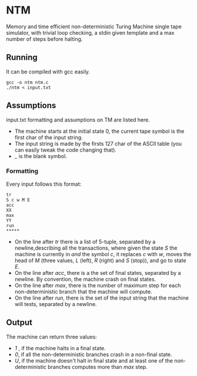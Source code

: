 # NTM
Memory and time efficient non-deterministic Turing Machine single tape  simulator, with trivial loop checking, a stdin given template and a max number of steps before halting. 

## Running
It can be compiled with gcc easily.
```
gcc -o ntm ntm.c
./ntm < input.txt
```

## Assumptions
input.txt formatting and assumptions on TM are listed here.
* The machine starts at the initial state 0, the current tape symbol is the first char of the input string.
* The input string is made by the firsts 127 char of the ASCII table (you can easily tweak the code changing that).
* *_* is the blank symbol.  
### Formatting
Every input follows this format:
```
tr
S c w M E
acc
XX
max
YY
run
*****
```
* On the line after *tr* there is a list of 5-tuple, separated by a newline,describing all the transactions, where given the state *S* the machine is currently in *and* the symbol *c*, it replaces *c* with *w*, moves the head of *M* (three values, *L* (left), *R* (right) and *S* (stop)), and go to state *E*.
* On the line after *acc*, there is a the set of final states, separated by a newline. By convention, the machine crash on final states.
* On the line after *max*, there is the number of maximum step for each non-deterministic branch that the machine will compute.
* On the line after *run*, there is the set of the input string that the machine will tests, separated by a newline.

## Output
The machine can return three values:
* *1* , if the machine halts in a final state.
* *0*, if all the non-deterministic branches crash in a non-final state.
* *U*, if the machine doesn't halt in final state and at least one of the non-deterministic branches computes more than *max* step.


